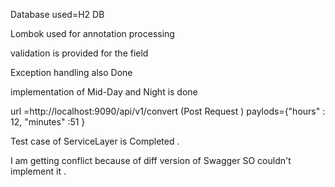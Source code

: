 Database used=H2 DB

Lombok used for annotation processing

validation is provided for the field 

Exception handling also Done 


implementation of Mid-Day and Night is done 




url =http://localhost:9090/api/v1/convert (Post Request )
paylods={"hours" : 12,
         "minutes" :51 
                    }

Test case of ServiceLayer is Completed .

I am getting conflict because of diff version of Swagger SO couldn't implement it .



